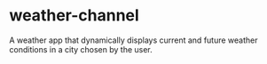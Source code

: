 # weather-channel
A weather app that dynamically displays current and future weather conditions in a city chosen by the user.
